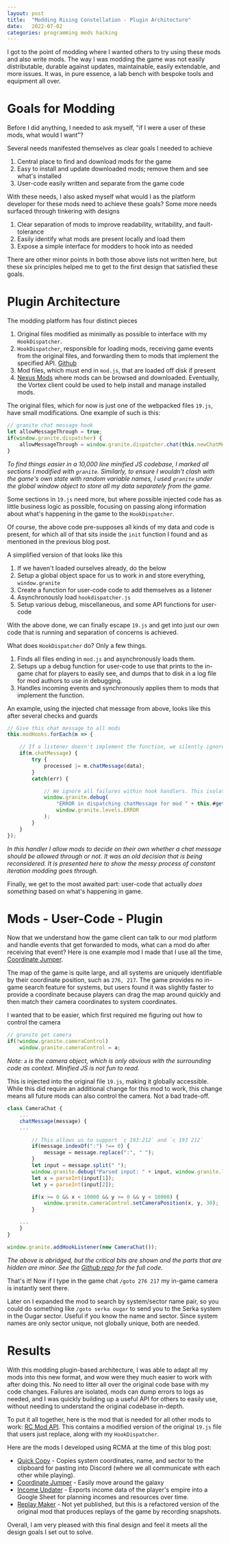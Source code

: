 ```yaml
---
layout: post
title:  "Modding Rising Constellation - Plugin Architecture"
date:   2022-07-02
categories: programming mods hacking
---
```


I got to the point of modding where I wanted others to try using these mods and also write mods. The way I was modding the game was not easily distributable, durable against updates, maintainable, easily extendable, and more issues. It was, in pure essence, a lab bench with bespoke tools and equipment all over.

Goals for Modding
=================
Before I did anything, I needed to ask myself, "if I were a user of these mods, what would I want"?

Several needs manifested themselves as clear goals I needed to achieve

1. Central place to find and download mods for the game
2. Easy to install and update downloaded mods; remove them and see what's installed
3. User-code easily written and separate from the game code

With these needs, I also asked myself what would I as the platform developer for these mods need to achieve these goals? Some more needs surfaced through tinkering with designs

1. Clear separation of mods to improve readability, writability, and fault-tolerance
2. Easily identify what mods are present locally and load them
3. Expose a simple interface for modders to hook into as needed

There are other minor points in both those above lists not written here, but these six principles helped me to get to the first design that satisfied these goals.

Plugin Architecture
===================
The modding platform has four distinct pieces

1. Original files modified as minimally as possible to interface with my `HookDispatcher`.
2. `HookDispatcher`, responsible for loading mods, receiving game events from the original files, and forwarding them to mods that implement the specified API. [Github](https://github.com/grnt426/RC-Mod-API)
3. Mod files, which must end in `mod.js`, that are loaded off disk if present
4. [Nexus Mods](https://www.nexusmods.com/risingconstellation) where mods can be browsed and downloaded. Eventually, the Vortex client could be used to help install and manage installed mods.

The original files, which for now is just one of the webpacked files `19.js`, have small modifications. One example of such is this:

```js
// granite chat message hook
let allowMessageThrough = true;
if(window.granite.dispatcher) {
    allowMessageThrough = window.granite.dispatcher.chat(this.newChatMessage);
}
```

_To find things easier in a 10,000 line minified JS codebase, I marked all sections I modified with `granite`. Similarly, to ensure I wouldn't clash with the game's own state with random variable names, I used `granite` under the global window object to store all my data separately from the game._

Some sections in `19.js` need more, but where possible injected code has as little business logic as possible, focusing on passing along information about what's happening in the game to the `HookDispatcher`.

Of course, the above code pre-supposes all kinds of my data and code is present, for which all of that sits inside the `init` function I found and as mentioned in the previous blog post.

A simplified version of that looks like this

1. If we haven't loaded ourselves already, do the below
2. Setup a global object space for us to work in and store everything, `window.granite`
3. Create a function for user-code code to add themselves as a listener
4. Asynchronously load `hookdispatcher.js`
5. Setup various debug, miscellaneous, and some API functions for user-code

With the above done, we can finally escape `19.js` and get into just our own code that is running and separation of concerns is achieved.

What does `HookDispatcher` do? Only a few things.

1. Finds all files ending in `mod.js` and asynchronously loads them.
2. Setups up a debug function for user-code to use that prints to the in-game chat for players to easily see, and dumps that to disk in a log file for mod authors to use in debugging.
3. Handles incoming events and synchronously applies them to mods that implement the function.

An example, using the injected chat message from above, looks like this after several checks and guards

```js
// Give this chat message to all mods
this.modHooks.forEach(m => {

    // If a listener doesn't implement the function, we silently ignore the listener and move on
    if(m.chatMessage) {
        try {
            processed |= m.chatMessage(data);
        }
        catch(err) {

            // We ignore all failures within hook handlers. This isolates failing mods from the rest
            window.granite.debug(
                "ERROR in dispatching chatMessage for mod " + this.#getModName(m) + ". " + err,
                window.granite.levels.ERROR
            );
        }
    }
});
```

_In this handler I allow mods to decide on their own whether a chat message should be allowed through or not. It was an old decision that is being reconsidered. It is presented here to show the messy process of constant iteration modding goes through._

Finally, we get to the most awaited part: user-code that actually *does something* based on what's happening in game.

Mods - User-Code - Plugin
=========================
Now that we understand how the game client can talk to our mod platform and handle events that get forwarded to mods, what can a mod do after receiving that event? Here is one example mod I made that I use all the time, [Coordinate Jumper](https://github.com/grnt426/RC_Mod_CameraChat).

The map of the game is quite large, and all systems are uniquely identifiable by their coordinate position, such as `276, 217`. The game provides no in-game search feature for systems, but users found it was slightly faster to provide a coordinate because players can drag the map around quickly and then match their camera coordinates to system coordinates.

I wanted that to be easier, which first required me figuring out how to control the camera

```js
// granite get camera
if(!window.granite.cameraControl)
    window.granite.cameraControl = a;
```

_Note: `a` is the camera object, which is only obvious with the surrounding code as context. Minified JS is not fun to read._

This is injected into the original file `19.js`, making it globally accessible. While this did require an additional change for this mod to work, this change means all future mods can also control the camera. Not a bad trade-off.

```js
class CameraChat {
    ...
    chatMessage(message) {
    ...

        // This allows us to support `c 193:212` and `c 193 212`
        if(message.indexOf(":") !== 0) {
            message = message.replace(":", " ");
        }
        let input = message.split(" ");
        window.granite.debug("Parsed input: " + input, window.granite.levels.DEBUG);
        let x = parseInt(input[1]);
        let y = parseInt(input[2]);

        if(x >= 0 && x < 10000 && y >= 0 && y < 10000) {
            window.granite.cameraControl.setCameraPosition(x, y, 30);
        }

    ...
    }
}

window.granite.addHookListener(new CameraChat());
```

_The above is abridged, but the critical bits are shown and the parts that are hidden are minor. See the [Github repo](https://github.com/grnt426/RC_Mod_CameraChat/blob/main/camerachat_mod.js) for the full code._

That's it! Now if I type in the game chat `/goto 276 217` my in-game camera is instantly sent there.

Later on I expanded the mod to search by system/sector name pair, so you could do something like `/goto serka ougar` to send you to the Serka system in the Ougar sector. Useful if you know the name and sector. Since system names are only sector unique, not globally unique, both are needed.

Results
=======
With this modding plugin-based architecture, I was able to adapt all my mods into this new format, and wow were they much easier to work with after doing this. No need to litter all over the original code base with my code changes. Failures are isolated, mods can dump errors to logs as needed, and I was quickly building up a useful API for others to easily use, without needing to understand the original codebase in-depth.

To put it all together, here is the mod that is needed for all other mods to work: [RC Mod API](https://github.com/grnt426/RC-Mod-API). This contains a modified version of the original `19.js` file that users just replace, along with my `HookDispatcher`.

Here are the mods I developed using RCMA at the time of this blog post:

* [Quick Copy](https://github.com/grnt426/RC-Mod-QuickCopy) - Copies system coordinates, name, and sector to the clipboard for pasting into Discord (where we all communicate with each other while playing).
* [Coordinate Jumper](https://github.com/grnt426/RC_Mod_CameraChat) - Easily move around the galaxy
* [Income Updater](https://github.com/grnt426/RC_Mod_IncomeUpdater) - Exports income data of the player's empire into a Google Sheet for planning incomes and resources over time.
* [Replay Maker](https://github.com/grnt426/RC_Mod_ReplayMaker) - Not yet published, but this is a refactored version of the original mod that produces replays of the game by recording snapshots.

Overall, I am very pleased with this final design and feel it meets all the design goals I set out to solve.
